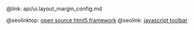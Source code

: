 @link: api/ui.layout_margin_config.md

@seolinktop: [open source html5 framework](https://webix.com)
@seolink: [javascript toolbar](https://webix.com/widget/toolbar/)